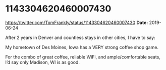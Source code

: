 # 1143304620460007430
https://twitter.com/TomFrankly/status/1143304620460007430
**Date:** 2019-06-24

After 2 years in Denver and countless stays in other cities, I have to say:

My hometown of Des Moines, Iowa has a VERY strong coffee shop game. 

For the combo of great coffee, reliable WiFi, and ample/comfortable seats, I’d say only Madison, WI is as good.
